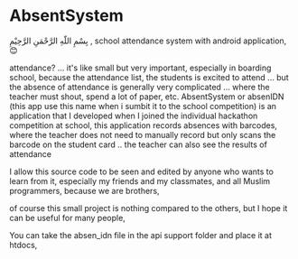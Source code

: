 # AbsentSystem
بِسْمِ اللّهِ الرَّحْمَنِ الرَّحِيْمِ , school attendance system with android application, 😊

attendance? ... it's like small but very important, especially in boarding school, because the attendance list, the students is excited to attend ...
but the absence of attendance is generally very complicated ... where the teacher must shout, spend a lot of paper, etc.
AbsentSystem or absenIDN (this app use this name when i sumbit it to the school competition) is an application that I developed when I joined the individual hackathon competition at school, this application records absences with barcodes, where the teacher does not need to manually record but only scans the barcode on the student card ..
the teacher can also see the results of attendance

I allow this source code to be seen and edited by anyone who wants to learn from it,
especially my friends and my classmates, and all Muslim programmers, because we are brothers,

of course this small project is nothing compared to the others,
but I hope it can be useful for many people,

You can take the absen_idn file in the api support folder and place it at htdocs,
